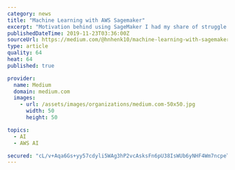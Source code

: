 ```yaml
---
category: news
title: "Machine Learning with AWS Sagemaker"
excerpt: "Motivation behind using SageMaker I had my share of struggle with deployment of Machine Learning models. I have deployed models on AzureML, using Flask framework in Python, even a few years back, have used Openscoring as an option. There have been a lot of ..."
publishedDateTime: 2019-11-23T03:36:00Z
sourceUrl: https://medium.com/@hnhenk10/machine-learning-with-sagemaker-709962a7ade
type: article
quality: 64
heat: 64
published: true

provider:
  name: Medium
  domain: medium.com
  images:
    - url: /assets/images/organizations/medium.com-50x50.jpg
      width: 50
      height: 50

topics:
  - AI
  - AWS AI

secured: "cL/v+Aqa6Gs+yy57cdyli5WAg3hP2vcAsksFn6pU38IsWUb6yNHF4Wm7ncpeTgTBWnyz96C8R/SkSMgNfBGqBHcfzgrfwydttzncJQvOasmcouiBCMy7++pxiKIAVS6JGtnC2nrKkmSNcjMfz/xC+VftusJvay992tBK6H8xGXAyjvtQkaWQMF6Q9oe7vFnCpErvSYbuZxPS/oZr8nt/CUJDkJx0dPFrKywryQqJKdwhUNBOjDwetSfFezeTf6ZH53M6BM+lCWQYQF8mvKKEMw==;9Z3wKZ54fe4ZAfqs63lyJg=="
---
```



